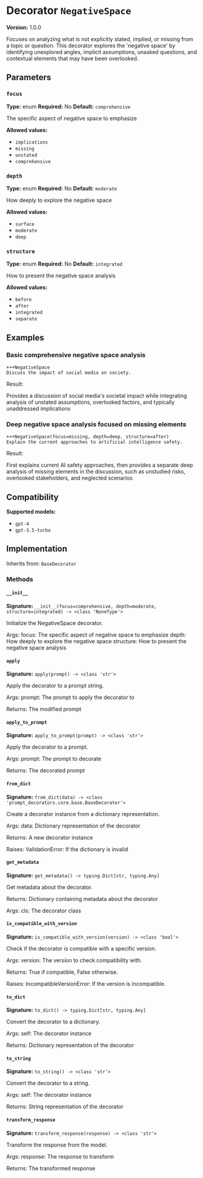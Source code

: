 # Decorator `NegativeSpace`

**Version:** 1.0.0

Focuses on analyzing what is not explicitly stated, implied, or missing from a topic or question. This decorator explores the 'negative space' by identifying unexplored angles, implicit assumptions, unasked questions, and contextual elements that may have been overlooked.

## Parameters

### `focus`

**Type:** enum
**Required:** No
**Default:** `comprehensive`

The specific aspect of negative space to emphasize

**Allowed values:**

- `implications`
- `missing`
- `unstated`
- `comprehensive`

### `depth`

**Type:** enum
**Required:** No
**Default:** `moderate`

How deeply to explore the negative space

**Allowed values:**

- `surface`
- `moderate`
- `deep`

### `structure`

**Type:** enum
**Required:** No
**Default:** `integrated`

How to present the negative space analysis

**Allowed values:**

- `before`
- `after`
- `integrated`
- `separate`

## Examples

### Basic comprehensive negative space analysis

```
+++NegativeSpace
Discuss the impact of social media on society.
```

Result:

Provides a discussion of social media's societal impact while integrating analysis of unstated assumptions, overlooked factors, and typically unaddressed implications

### Deep negative space analysis focused on missing elements

```
+++NegativeSpace(focus=missing, depth=deep, structure=after)
Explain the current approaches to artificial intelligence safety.
```

Result:

First explains current AI safety approaches, then provides a separate deep analysis of missing elements in the discussion, such as unstudied risks, overlooked stakeholders, and neglected scenarios

## Compatibility

**Supported models:**

- `gpt-4`
- `gpt-3.5-turbo`

## Implementation

Inherits from: `BaseDecorator`

### Methods

#### `__init__`

**Signature:** `__init__(focus=comprehensive, depth=moderate, structure=integrated) -> <class 'NoneType'>`

Initialize the NegativeSpace decorator.

Args:
    focus: The specific aspect of negative space to emphasize
    depth: How deeply to explore the negative space
    structure: How to present the negative space analysis

#### `apply`

**Signature:** `apply(prompt) -> <class 'str'>`

Apply the decorator to a prompt string.

Args:
    prompt: The prompt to apply the decorator to


Returns:
    The modified prompt

#### `apply_to_prompt`

**Signature:** `apply_to_prompt(prompt) -> <class 'str'>`

Apply the decorator to a prompt.

Args:
    prompt: The prompt to decorate

Returns:
    The decorated prompt

#### `from_dict`

**Signature:** `from_dict(data) -> <class 'prompt_decorators.core.base.BaseDecorator'>`

Create a decorator instance from a dictionary representation.

Args:
    data: Dictionary representation of the decorator

Returns:
    A new decorator instance

Raises:
    ValidationError: If the dictionary is invalid

#### `get_metadata`

**Signature:** `get_metadata() -> typing.Dict[str, typing.Any]`

Get metadata about the decorator.

Returns:
    Dictionary containing metadata about the decorator


Args:
    cls: The decorator class

#### `is_compatible_with_version`

**Signature:** `is_compatible_with_version(version) -> <class 'bool'>`

Check if the decorator is compatible with a specific version.

Args:
    version: The version to check compatibility with.


Returns:
    True if compatible, False otherwise.


Raises:
    IncompatibleVersionError: If the version is incompatible.

#### `to_dict`

**Signature:** `to_dict() -> typing.Dict[str, typing.Any]`

Convert the decorator to a dictionary.

Args:
    self: The decorator instance

Returns:
    Dictionary representation of the decorator

#### `to_string`

**Signature:** `to_string() -> <class 'str'>`

Convert the decorator to a string.

Args:
    self: The decorator instance

Returns:
    String representation of the decorator

#### `transform_response`

**Signature:** `transform_response(response) -> <class 'str'>`

Transform the response from the model.

Args:
    response: The response to transform

Returns:
    The transformed response
